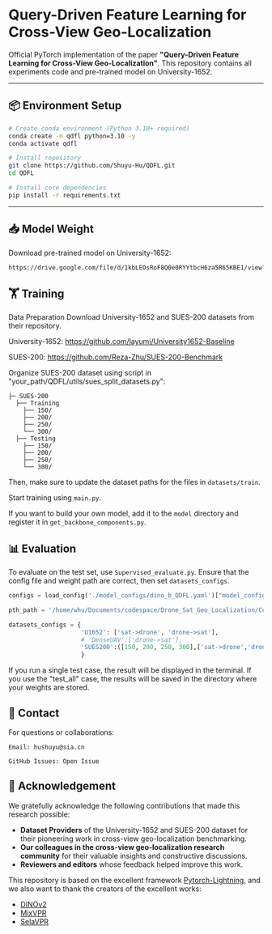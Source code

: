# Query-Driven Feature Learning for Cross-View Geo-Localization

[//]: # ([![Paper]&#40;https://img.shields.io/badge/arXiv-Paper-<COLOR>.svg&#41;]&#40;https://arxiv.org/abs/XXXX.XXXXX&#41;)
[//]: # ([![License]&#40;https://img.shields.io/badge/License-Apache%202.0-blue.svg&#41;]&#40;https://opensource.org/licenses/Apache-2.0&#41;)

Official PyTorch implementation of the paper **"Query-Driven Feature Learning for Cross-View Geo-Localization"**. This repository contains all experiments code and pre-trained model on University-1652.
___
## 📦 Environment Setup

```bash
# Create conda environment (Python 3.10+ required)
conda create -n qdfl python=3.10 -y
conda activate qdfl

# Install repository
git clone https://github.com/Shuyu-Hu/QDFL.git
cd QDFL

# Install core dependencies
pip install -r requirements.txt
```
___
## 📥 Model Weight
Download pre-trained model on University-1652:
```bash
https://drive.google.com/file/d/1kbLEOsRoF8Q0e0RYYtbcH6za5R65KBE1/view?usp=drive_link
```

## 🏋️ Training
Data Preparation
Download University-1652 and SUES-200 datasets from their repository.

University-1652: https://github.com/layumi/University1652-Baseline

SUES-200: https://github.com/Reza-Zhu/SUES-200-Benchmark

Organize SUES-200 dataset using script in "your_path/QDFL/utils/sues_split_datasets.py":
```
├─ SUES-200
  ├── Training
    ├── 150/
    ├── 200/
    ├── 250/
    └── 300/
  ├── Testing
    ├── 150/
    ├── 200/ 
    ├── 250/	
    └── 300/
```
Then, make sure to update the dataset paths for the files in `datasets/train`.  

Start training using `main.py`.  

If you want to build your own model, add it to the `model` directory and register it in `get_backbone_components.py`.
## 📊 Evaluation
To evaluate on the test set, use `Supervised_evaluate.py`. 
Ensure that the config file and weight path are correct, then set `datasets_configs`.
```python
configs = load_config('./model_configs/dino_b_QDFL.yaml')["model_configs"]

pth_path = '/home/whu/Documents/codespace/Drone_Sat_Geo_Localization/Current_SOTA/DINO_QDFL_U1652.pth'

datasets_configs = {
                    'U1652': ['sat->drone', 'drone->sat'],
                    # 'DenseUAV':['drone->sat'],
                    'SUES200':([150, 200, 250, 300],['sat->drone','drone->sat'])
                    }
```
If you run a single test case, the result will be displayed in the terminal. If you use the "test_all" case, 
the results will be saved in the directory where your weights are stored.
## 🤝 Contact
For questions or collaborations:
```
Email: hushuyu@sia.cn

GitHub Issues: Open Issue
```

## 🙏 Acknowledgement
We gratefully acknowledge the following contributions that made this research possible:
* **Dataset Providers** of the University-1652 and SUES-200 dataset for their pioneering work in cross-view geo-localization benchmarking.
* **Our colleagues in the cross-view geo-localization research community** for their valuable insights and constructive discussions.
* **Reviewers and editors** whose feedback helped improve this work.

This repository is based on the excellent framework [Pytorch-Lightning](https://github.com/Lightning-AI/pytorch-lightning), and we also want to thank the creators of the excellent works:
* [DINOv2](https://github.com/facebookresearch/dinov2)
* [MixVPR](https://github.com/amaralibey/MixVPR)
* [SelaVPR](https://github.com/Lu-Feng/SelaVPR)